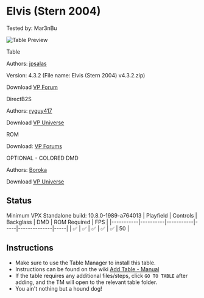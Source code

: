 # Elvis (Stern 2004)
Tested by: Mar3nBu

![Table Preview](../../images/vpx-elvis.png)

Table

Authors: [jpsalas](https://www.vpforums.org/index.php?showuser=277)

Version: 4.3.2 (File name: Elvis (Stern 2004) v4.3.2.zip)

Download [VP Forum](https://www.vpforums.org/index.php?app=downloads&showfile=12983)


DirectB2S

Authors: [ryguy417](https://vpuniverse.com/profile/31096-ryguy417/)

Download [VP Universe](https://vpuniverse.com/files/file/12995-elvis-stern-2004-b2s-with-full-dmd/)


ROM

Download: [VP Forums](https://www.vpforums.org/index.php?app=downloads&showfile=319)


OPTIONAL - COLORED DMD

Authors: [Boroka](https://vpuniverse.com/profile/56302-boroka/)

Download [VP Universe](https://vpuniverse.com/files/file/16587-elvis-stern-2004-serum-colorization/)


## Status 

Minimum VPX Standalone build: 10.8.0-1989-a764013
| Playfield | Controls | Backglass | DMD | ROM Required | FPS | 
|-----------|----------|-----------|-----|--------------|-----|
| :white_check_mark: | :white_check_mark: | :white_check_mark: | :white_check_mark: | :white_check_mark: | 50 |


## Instructions

- Make sure to use the Table Manager to install this table.
- Instructions can be found on the wiki [Add Table - Manual](https://github.com/LegendsUnchained/vpx-standalone-alp4k/wiki/%5B04%5D-%F0%9F%A7%A1-TM-%E2%80%90-Other-Features#add-table---manual)
- If the table requires any additional files/steps, click `GO TO TABLE` after adding, and the TM will open to the relevant table folder.
- You ain't nothing but a hound dog!

